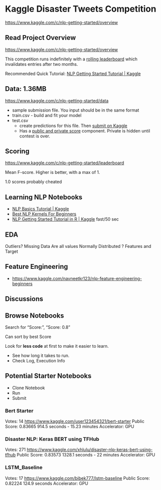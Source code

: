 # Kaggle Disaster Tweets Competition

https://www.kaggle.com/c/nlp-getting-started/overview

## Read Project Overview

https://www.kaggle.com/c/nlp-getting-started/overview

This competition runs indefinitely with a  [rolling leaderboard](https://www.kaggle.com/c/titanic/discussion/6240)  which invalidates entries after two months.

Recommended Quick Tutorial: [NLP Getting Started Tutorial | Kaggle](https://www.kaggle.com/philculliton/nlp-getting-started-tutorial)

## Data: 1.36MB

https://www.kaggle.com/c/nlp-getting-started/data

- sample submission file. You input should be in the same format
- train.csv - build and fit your model
- test.csv
  - create predictions for this file. Then [submit on Kaggle](https://www.kaggle.com/c/nlp-getting-started/submit)
  - Has a [public and private score](https://www.kaggle.com/c/nlp-getting-started/leaderboard) component. Private is hidden until contest is over.

## Scoring

https://www.kaggle.com/c/nlp-getting-started/leaderboard

Mean F-score.  Higher is better, with a max of 1.

1.0 scores probably cheated

## Learning NLP Notebooks

- [NLP Basics Tutorial | Kaggle](https://www.kaggle.com/frankmollard/nlp-basics-tutorial)
- [Best NLP Kernels For Beginners](https://www.kaggle.com/c/nlp-getting-started/discussion/134890)
- [NLP Getting Started Tutorial in R | Kaggle](https://www.kaggle.com/wrrosa/nlp-getting-started-tutorial-in-r/comments) fast/50 sec

## EDA

Outliers?
Missing Data
Are all values Normally Distributed ?
  Features and Target

## Feature Engineering

- https://www.kaggle.com/navneetkr123/nlp-feature-engineering-beginners

## Discussions

## Browse Notebooks

Search for “Score:”, “Score: 0.8”

Can sort by best Score

Look for **less code** at first to make it easier to learn.

- See how long it takes to run.
- Check Log, Execution Info

## Potential Starter Notebooks

- Clone Notebook
- Run
- Submit

### Bert Starter
Votes: 14
https://www.kaggle.com/user123454321/bert-starter
Public Score: 0.83665
914.5 seconds - 15.23 minutes
Accelerator:  GPU

### Disaster NLP: Keras BERT using TFHub
Votes: 271
https://www.kaggle.com/xhlulu/disaster-nlp-keras-bert-using-tfhub
Public Score: 0.83573
1328.1 seconds - 22 minutes 
Accelerator:  GPU

### LSTM_Baseline
Votes: 17
https://www.kaggle.com/bibek777/lstm-baseline
Public Score: 0.82224
124.9 seconds
Accelerator: GPU
